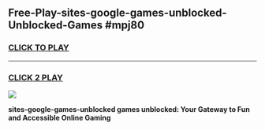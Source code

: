 
## Free-Play-sites-google-games-unblocked-Unblocked-Games #mpj80
<h3>
<a href="https://news.freeplayer.one?title=sites-google-games-unblocked&ref=8M">CLICK TO PLAY</a></h3>
<hr>

<h3>
<a href="https://news.freeplayer.one?title=sites-google-games-unblocked&ref=8M">CLICK 2 PLAY</a>
  
</h3>

<a href="https://news.freeplayer.one?title=sites-google-games-unblocked&ref=8M"><img src="https://clearcache.store/games.png"></a>


**sites-google-games-unblocked games unblocked: Your Gateway to Fun and Accessible Online Gaming**
